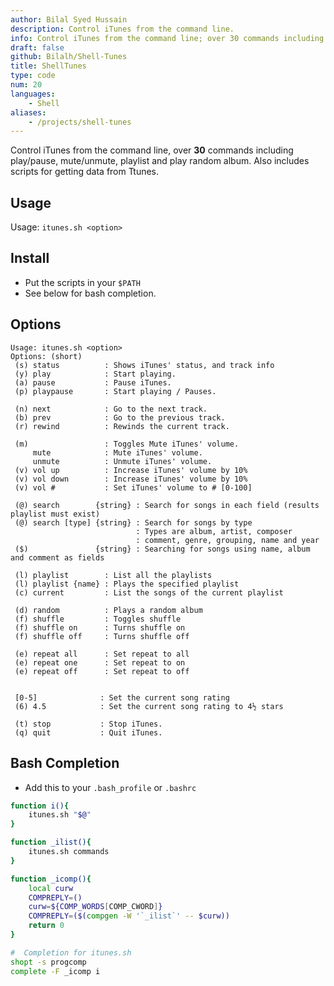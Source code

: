 ```yaml
---
author: Bilal Syed Hussain
description: Control iTunes from the command line.
info: Control iTunes from the command line; over 30 commands including play/pause, mute/unmute, playlist and play random album.
draft: false
github: Bilalh/Shell-Tunes
title: ShellTunes
type: code
num: 20
languages:
    - Shell
aliases:
    - /projects/shell-tunes
---
```


Control iTunes from the command line, over **30** commands including play/pause, mute/unmute, playlist and play random album. Also includes scripts for getting data from Ttunes.

Usage
-----
Usage: `itunes.sh <option>`


Install
-------
* Put the scripts in your `$PATH`
* See below for bash completion.

Options
-------

	Usage: itunes.sh <option>
	Options: (short)
	 (s) status          : Shows iTunes' status, and track info
	 (y) play            : Start playing.
	 (a) pause           : Pause iTunes.
	 (p) playpause       : Start playing / Pauses.

	 (n) next            : Go to the next track.
	 (b) prev            : Go to the previous track.
	 (r) rewind          : Rewinds the current track.

	 (m)                 : Toggles Mute iTunes' volume.
	     mute            : Mute iTunes' volume.
	     unmute          : Unmute iTunes' volume.
	 (v) vol up          : Increase iTunes' volume by 10%
	 (v) vol down        : Increase iTunes' volume by 10%
	 (v) vol #           : Set iTunes' volume to # [0-100]

	 (@) search        {string} : Search for songs in each field (results playlist must exist)
	 (@) search [type] {string} : Search for songs by type
	                            : Types are album, artist, composer
	                            : comment, genre, grouping, name and year
	 ($)               {string} : Searching for songs using name, album and comment as fields

	 (l) playlist        : List all the playlists
	 (l) playlist {name} : Plays the specified playlist
	 (c) current         : List the songs of the current playlist

	 (d) random          : Plays a random album
	 (f) shuffle         : Toggles shuffle
	 (f) shuffle on      : Turns shuffle on
	 (f) shuffle off     : Turns shuffle off

	 (e) repeat all      : Set repeat to all
	 (e) repeat one      : Set repeat to on
	 (e) repeat off      : Set repeat to off


	 [0-5]              : Set the current song rating
	 (6) 4.5            : Set the current song rating to 4½ stars

	 (t) stop           : Stop iTunes.
	 (q) quit           : Quit iTunes.


Bash Completion
--------------
* Add this to your `.bash_profile` or `.bashrc`

```bash
function i(){
	itunes.sh "$@"
}

function _ilist(){
	itunes.sh commands
}

function _icomp(){
	local curw
	COMPREPLY=()
	curw=${COMP_WORDS[COMP_CWORD]}
	COMPREPLY=($(compgen -W '`_ilist`' -- $curw))
	return 0
}

#  Completion for itunes.sh
shopt -s progcomp
complete -F _icomp i
```

